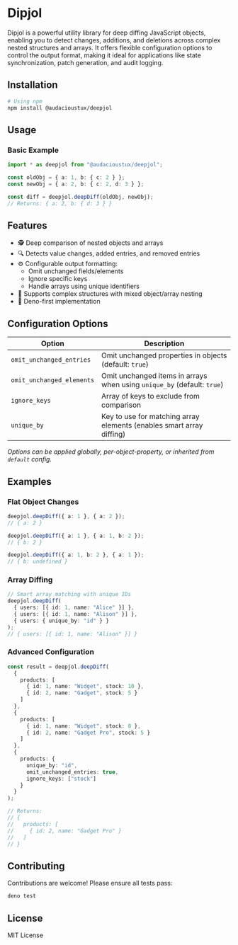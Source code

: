 # Dipjol

Dipjol is a powerful utility library for deep diffing JavaScript objects, enabling you to detect changes, additions, and deletions across complex nested structures and arrays. It offers flexible configuration options to control the output format, making it ideal for applications like state synchronization, patch generation, and audit logging.

## Installation

```bash
# Using npm
npm install @audacioustux/deepjol
```

## Usage

### Basic Example

```typescript
import * as deepjol from "@audacioustux/deepjol";

const oldObj = { a: 1, b: { c: 2 } };
const newObj = { a: 2, b: { c: 2, d: 3 } };

const diff = deepjol.deepDiff(oldObj, newObj);
// Returns: { a: 2, b: { d: 3 } }
```

## Features

- 🕵️ Deep comparison of nested objects and arrays
- 🔍 Detects value changes, added entries, and removed entries
- ⚙️ Configurable output formatting:
  - Omit unchanged fields/elements
  - Ignore specific keys
  - Handle arrays using unique identifiers
- 🧩 Supports complex structures with mixed object/array nesting
- 🚀 Deno-first implementation

## Configuration Options

| Option                     | Description                                                                 |
|----------------------------|-----------------------------------------------------------------------------|
| `omit_unchanged_entries`   | Omit unchanged properties in objects (default: `true`)                     |
| `omit_unchanged_elements`  | Omit unchanged items in arrays when using `unique_by` (default: `true`)    |
| `ignore_keys`              | Array of keys to exclude from comparison                                   |
| `unique_by`                | Key to use for matching array elements (enables smart array diffing)      |

_Options can be applied globally, per-object-property, or inherited from `default` config._

## Examples

### Flat Object Changes

```typescript
deepjol.deepDiff({ a: 1 }, { a: 2 });
// { a: 2 }

deepjol.deepDiff({ a: 1 }, { a: 1, b: 2 });
// { b: 2 }

deepjol.deepDiff({ a: 1, b: 2 }, { a: 1 });
// { b: undefined }
```

### Array Diffing

```typescript
// Smart array matching with unique IDs
deepjol.deepDiff(
  { users: [{ id: 1, name: "Alice" }] },
  { users: [{ id: 1, name: "Alison" }] },
  { users: { unique_by: "id" } }
);
// { users: [{ id: 1, name: "Alison" }] }
```

### Advanced Configuration

```typescript
const result = deepjol.deepDiff(
  {
    products: [
      { id: 1, name: "Widget", stock: 10 },
      { id: 2, name: "Gadget", stock: 5 }
    ]
  },
  {
    products: [
      { id: 1, name: "Widget", stock: 8 },
      { id: 2, name: "Gadget Pro", stock: 5 }
    ]
  },
  {
    products: {
      unique_by: "id",
      omit_unchanged_entries: true,
      ignore_keys: ["stock"]
    }
  }
);

// Returns:
// {
//   products: [
//     { id: 2, name: "Gadget Pro" }
//   ]
// }
```

## Contributing

Contributions are welcome! Please ensure all tests pass:

```bash
deno test
```

## License

MIT License

[//]: # (The rest of the README remains unchanged with all examples updated to use deepjol.* syntax)
